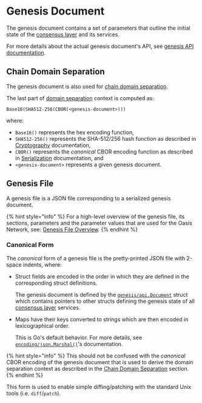 # Genesis Document

The genesis document contains a set of parameters that outline the initial state
of the [consensus layer] and its services.

For more details about the actual genesis document's API, see
[genesis API documentation].

[consensus layer]: index.md
[genesis API documentation]:
  https://pkg.go.dev/github.com/oasisprotocol/oasis-core/go/genesis/api

## Chain Domain Separation

The genesis document is also used for [chain domain separation][crypto-chain].

The last part of [domain separation] context is computed as:

```
Base16(SHA512-256(CBOR(<genesis-document>)))
```

where:

- `Base16()` represents the hex encoding function,
- `SHA512-256()` represents the SHA-512/256 hash function as described in
  [Cryptography][crypto-hash] documentation,
- `CBOR()` represents the *canonical* CBOR encoding function as described in
  [Serialization] documentation, and
- `<genesis-document>` represents a given genesis document.

[crypto-chain]: ../crypto.md#chain-domain-separation
[domain separation]: ../crypto.md#domain-separation
[crypto-hash]: ../crypto.md#hash-functions
[Serialization]: ../encoding.md

## Genesis File

A genesis file is a JSON file corresponding to a serialized genesis document.

{% hint style="info" %}
For a high-level overview of the genesis file, its sections, parameters and
the parameter values that are used for the Oasis Network, see:
[Genesis File Overview].
{% endhint %}

[Genesis File Overview]:
  https://docs.oasis.dev/general/pre-mainnet/genesis-file

### Canonical Form

The *canonical* form of a genesis file is the pretty-printed JSON file with
2-space indents, where:

- Struct fields are encoded in the order in which they are defined in the
  corresponding struct definitions.

  The genesis document is defined by the [`genesis/api.Document`] struct which
  contains pointers to other structs defining the genesis state of all
  [consensus layer] services.

- Maps have their keys converted to strings which are then encoded in
  lexicographical order.

  This is Go's default behavior. For more details, see
  [`encoding/json.Marshal()`]'s documentation.

{% hint style="info" %}
This should not be confused with the *canonical* CBOR encoding of the genesis
document that is used to derive the domain separation context as described
in the [Chain Domain Separation] section.
{% endhint %}

This form is used to enable simple diffing/patching with the standard Unix tools
(i.e. `diff`/`patch`).

[`genesis/api.Document`]:
  https://pkg.go.dev/github.com/oasisprotocol/oasis-core/go/genesis/api#Document

[`encoding/json.Marshal()`]: https://golang.org/pkg/encoding/json/#Marshal

[Chain Domain Separation]: #chain-domain-separation
